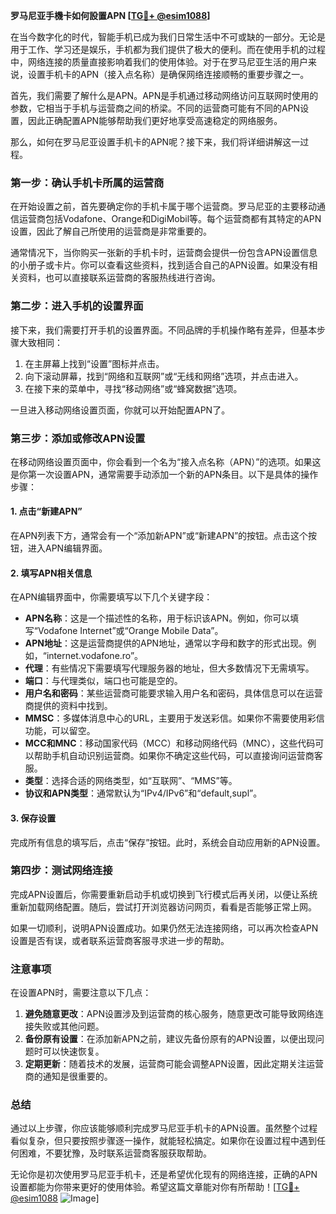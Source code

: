 **罗马尼亚手機卡如何設置APN [[TG💪+ @esim1088](https://t.me/s/esim1088)]**

在当今数字化的时代，智能手机已成为我们日常生活中不可或缺的一部分。无论是用于工作、学习还是娱乐，手机都为我们提供了极大的便利。而在使用手机的过程中，网络连接的质量直接影响着我们的使用体验。对于在罗马尼亚生活的用户来说，设置手机卡的APN（接入点名称）是确保网络连接顺畅的重要步骤之一。

首先，我们需要了解什么是APN。APN是手机通过移动网络访问互联网时使用的参数，它相当于手机与运营商之间的桥梁。不同的运营商可能有不同的APN设置，因此正确配置APN能够帮助我们更好地享受高速稳定的网络服务。

那么，如何在罗马尼亚设置手机卡的APN呢？接下来，我们将详细讲解这一过程。

### **第一步：确认手机卡所属的运营商**
在开始设置之前，首先要确定你的手机卡属于哪个运营商。罗马尼亚的主要移动通信运营商包括Vodafone、Orange和DigiMobil等。每个运营商都有其特定的APN设置，因此了解自己所使用的运营商是非常重要的。

通常情况下，当你购买一张新的手机卡时，运营商会提供一份包含APN设置信息的小册子或卡片。你可以查看这些资料，找到适合自己的APN设置。如果没有相关资料，也可以直接联系运营商的客服热线进行咨询。

### **第二步：进入手机的设置界面**
接下来，我们需要打开手机的设置界面。不同品牌的手机操作略有差异，但基本步骤大致相同：

1. 在主屏幕上找到“设置”图标并点击。
2. 向下滚动屏幕，找到“网络和互联网”或“无线和网络”选项，并点击进入。
3. 在接下来的菜单中，寻找“移动网络”或“蜂窝数据”选项。

一旦进入移动网络设置页面，你就可以开始配置APN了。

### **第三步：添加或修改APN设置**
在移动网络设置页面中，你会看到一个名为“接入点名称（APN）”的选项。如果这是你第一次设置APN，通常需要手动添加一个新的APN条目。以下是具体的操作步骤：

#### **1. 点击“新建APN”**
在APN列表下方，通常会有一个“添加新APN”或“新建APN”的按钮。点击这个按钮，进入APN编辑界面。

#### **2. 填写APN相关信息**
在APN编辑界面中，你需要填写以下几个关键字段：

- **APN名称**：这是一个描述性的名称，用于标识该APN。例如，你可以填写“Vodafone Internet”或“Orange Mobile Data”。
- **APN地址**：这是运营商提供的APN地址，通常以字母和数字的形式出现。例如，“internet.vodafone.ro”。
- **代理**：有些情况下需要填写代理服务器的地址，但大多数情况下无需填写。
- **端口**：与代理类似，端口也可能是空的。
- **用户名和密码**：某些运营商可能要求输入用户名和密码，具体信息可以在运营商提供的资料中找到。
- **MMSC**：多媒体消息中心的URL，主要用于发送彩信。如果你不需要使用彩信功能，可以留空。
- **MCC和MNC**：移动国家代码（MCC）和移动网络代码（MNC），这些代码可以帮助手机自动识别运营商。如果你不确定这些代码，可以直接询问运营商客服。
- **类型**：选择合适的网络类型，如“互联网”、“MMS”等。
- **协议和APN类型**：通常默认为“IPv4/IPv6”和“default,supl”。

#### **3. 保存设置**
完成所有信息的填写后，点击“保存”按钮。此时，系统会自动应用新的APN设置。

### **第四步：测试网络连接**
完成APN设置后，你需要重新启动手机或切换到飞行模式后再关闭，以便让系统重新加载网络配置。随后，尝试打开浏览器访问网页，看看是否能够正常上网。

如果一切顺利，说明APN设置成功。如果仍然无法连接网络，可以再次检查APN设置是否有误，或者联系运营商客服寻求进一步的帮助。

### **注意事项**
在设置APN时，需要注意以下几点：

1. **避免随意更改**：APN设置涉及到运营商的核心服务，随意更改可能导致网络连接失败或其他问题。
2. **备份原有设置**：在添加新APN之前，建议先备份原有的APN设置，以便出现问题时可以快速恢复。
3. **定期更新**：随着技术的发展，运营商可能会调整APN设置，因此定期关注运营商的通知是很重要的。

### **总结**
通过以上步骤，你应该能够顺利完成罗马尼亚手机卡的APN设置。虽然整个过程看似复杂，但只要按照步骤逐一操作，就能轻松搞定。如果你在设置过程中遇到任何困难，不要犹豫，及时联系运营商客服获取帮助。

无论你是初次使用罗马尼亚手机卡，还是希望优化现有的网络连接，正确的APN设置都能为你带来更好的使用体验。希望这篇文章能对你有所帮助！[[TG💪+ @esim1088](https://t.me/s/esim1088) ![Image](https://i.postimg.cc/4NQfJmqS/Snipaste-2025-05-13-00-14-12.png)]